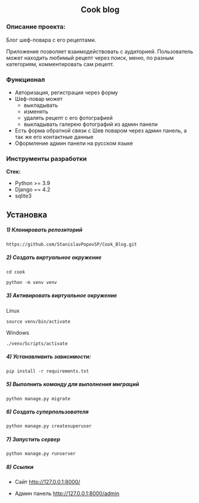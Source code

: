 <h2 align="center">Cook blog</h2>


### Описание проекта:
Блог шеф-повара с его рецептами.

Приложение позволяет взаимодействовать с аудиторией.
Пользователь может находить любимый рецепт через поиск, меню, по разным категориям, комментировать сам рецепт.

### Функционал
- Авторизация, регистрация через форму
- Шеф-повар может
    - выкладывать
    - изменять
    - удалять рецепт с его фотографией
    - выкладывать галерею фотографий из админ панели
- Есть форма обратной связи с Шев поваром через админ панель, а так же его контактные данные
- Оформление админ панели на русском языке


### Инструменты разработки

**Стек:**
- Python >= 3.9
- Django == 4.2
- sqlite3

## Установка

##### 1) Клонировать репозиторий

    https://github.com/StanislavPopovSP/Cook_Blog.git

##### 2) Создать виртуальное окружение

    cd cook

    python -m venv venv

##### 3) Активировать виртуальное окружение

Linux

    source venv/bin/activate

Windows

    ./venv/Scripts/activate

##### 4) Устанавливить зависимости:

    pip install -r requirements.txt

##### 5) Выполнить команду для выполнения миграций

    python manage.py migrate

##### 6) Создать суперпользователя

    python manage.py createsuperuser

##### 7) Запустить сервер

    python manage.py runserver

##### 8) Ссылки

- Сайт http://127.0.0.1:8000/

- Админ панель http://127.0.0.1:8000/admin
